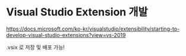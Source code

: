 # Visual Studio Extension 개발
https://docs.microsoft.com/ko-kr/visualstudio/extensibility/starting-to-develop-visual-studio-extensions?view=vs-2019

.vsix 로 저장 및 배포 가능!